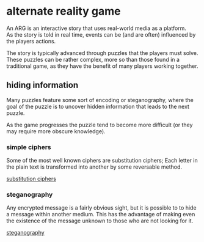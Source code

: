 # alternate reality game
An ARG is an interactive story that uses real-world media as a platform.  
As the story is told in real time, events can be (and are often) influenced by
the players actions.

The story is typically advanced through puzzles that the players must solve.
These puzzles can be rather complex, more so than those found in a traditional
game, as they have the benefit of many players working together.

## hiding information
Many puzzles feature some sort of encoding or steganography, where the goal
of the puzzle is to uncover hidden information that leads to the next puzzle.

As the game progresses the puzzle tend to become more difficult (or they may
require more obscure knowledge).

### simple ciphers
Some of the most well known ciphers are substitution ciphers; Each letter in
the plain text is transformed into another by some reversable method.

[substitution ciphers](ciphers/substitution)

### steganography
Any encrypted message is a fairly obvious sight, but it is possible to to hide
a message within another medium. This has the advantage of making even the
existence of the message unknown to those who are not looking for it.

[steganography](steganography)
